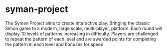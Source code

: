 # syman-project

The Syman Project aims to create interactive play. Bringing the classic Simon game to a modern, large scale, multi-player, platform. Each round will display 10 levels of patterns increasing in difficulty. Players are challenged to repeat the pattern of each level and are awarded points for completing the pattern in each level and bonuses for speed.

